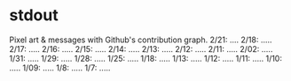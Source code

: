 # stdout
Pixel art &amp; messages with Github's contribution graph.
2/21: ....
2/18: .....
2/17: .....
2/16: .....
2/15: .....
2/14: .....
2/13: .....
2/12: .....
2/11: .....
2/02: .....
1/31: .....
1/29: .....
1/28: .....
1/25: .....
1/18: .....
1/13: .....
1/12: .....
1/11: .....
1/10: .....
1/09: .....
1/8: .....
1/7: .....


